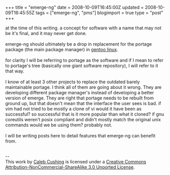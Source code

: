 +++
title = "emerge-ng"
date = 2008-10-09T16:45:00Z
updated = 2008-10-09T16:45:55Z
tags = ["emerge-ng", "pms"]
blogimport = true 
type = "post"
+++

at the time of this writing. a concept for software with a name that may not be it's final, and it may never get done.<br /><br />emerge-ng should ultimately be a drop in replacement for the portage package (the main package manager) in <a href="http://gentoo.org">gentoo linux</a>.<br /><br />for clarity I will be referring to portage as the software and if I mean to refer to portage's tree (basically one giant software repository), I will refer to it that way.<br /><br />I know of at least 3 other projects to replace the outdated barely maintainable portage. I think all of them are going about it wrong. They are developing different package manager's instead of developing a better version of emerge. They are right that portage needs to be rebuilt from ground up, but that doesn't mean that the interface the user sees is bad. if vim had not tried to be mostly a clone of vi would it have been as successful?  so successful that is it more popular than what it cloned? if gnu coreutils weren't posix compliant and didn't mostly match the original unix commands would we be using them? probably not.<br /><br />I will be writing posts here to detail features that emerge-ng can benefit from.<div class="blogger-post-footer"><br />--<br />
This <span xmlns:dc="http://purl.org/dc/elements/1.1/" href="http://purl.org/dc/dcmitype/Text" rel="dc:type">work</span> by <a xmlns:cc="http://creativecommons.org/ns#" href="http://www.xenoterracide.com" property="cc:attributionName" rel="cc:attributionURL">Caleb Cushing</a> is licensed under a <a rel="license" href="http://creativecommons.org/licenses/by-nc-sa/3.0/">Creative Commons Attribution-NonCommercial-ShareAlike 3.0 Unported License</a>.</div>
